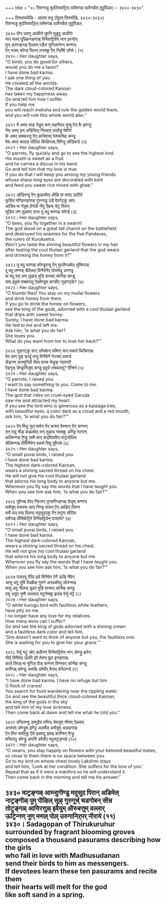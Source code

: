 +++
title = "०८ तिरुनाडु मुदलियवट्रिल् तलैमगळ् पऱवैगळैत् तूदुविडल् -- ३४२०-३४३०"

+++
तिरुवाय्मॊऴि - आऱाम् पत्तु (ऎट्टाम् तिरुमॊऴि, ३४२०-३४३०)  
तिरुनाडु मुदलियवट्रिल् तलैमगळ् पऱवैगळैत् तूदुविडल्  

३४२० पॊन् उलगु आळीरो पुवनि मुऴुदु आळीरो  
नल् नलप् पुळ्ळिनङ्गाळ् विनैयाट्टियेन् नान् इरन्देन्  
मुन् उलगङ्गळ् ऎल्लाम् पडैत्त मुगिल्वण्णन् कण्णन्  
ऎन् नलम् कॊण्ड पिरान् तनक्कु ऎन् निलैमै उरैत्ते। (१)  
३४२०। Her daughter says,  
"O birds, you do good for others,  
would you do me a favor?  
I have done bad karma.  
I ask one thing of you.  
He created all the worlds.  
The dark cloud-colored Kaṇṇan  
has taken my happiness away.  
Go and tell him how I suffer.  
If you help me  
you will reach moksha and rule the golden world there,  
and you will rule this whole world also."  

३४२१ मै अमर् वाळ् नॆडुम् कण् मङ्गैमार् मुन्बु ऎन् कै इरुन्दु  
नॆय् अमर् इन् अडिसिल् निच्चल् पालॊडु मेवीरो  
कै अमर् सक्करत्तु ऎन् कनिवाय्प् पॆरुमानैक् कण्डु  
मॆय् अमर् कादल् सॊल्लि किळिगाळ् विरैन्दु ओडिवन्दे (२)  
३४२१। Her daughter says,  
"O parrots, fly quickly and go to see the highest lord.  
His mouth is sweet as a fruit  
and he carries a discus in his hand.  
Go and tell him that my love is true.  
If you do that I will keep you among my young friends  
whose sharp long eyes are decorated with kohl  
and feed you sweet rice mixed with ghee."  

३४२२ ओडिवन्दु ऎन् कुऴल्मेल् ऒळि मा मलर् ऊदीरो  
कूडिय वण्डिनङ्गाळ् गुरुनाडु उडै ऐवर्गट्कु आय्  
आडिय मा नॆडुम् तेर्प्पडै नीऱु ऎऴच् चॆट्र पिरान्  
सूडिय तण् तुळवम् उण्ड तू मदु वाय्गळ् कॊण्डे (३)  
३४२२। Her daughter says,  
"O bees, you fly together in a swarm!  
The god stood on a great tall chariot on the battlefield  
and destroyed his enemies for the five Pandavas,  
the rulers of Kuruksetra.  
Won’t you taste the shining beautiful flowers in my hair  
after tasting the cool thulasi garland that the god wears  
and drinking the honey from it?"  

३४२३ तू मदु वाय्गळ् कॊण्डुवन्दु ऎन् मुल्लैगळ्मेल् तुम्बिगाळ्  
पू मदु उण्णच् चॆल्लिल् विनैयेनैप् पॊय्सॆय्दु अगण्ड्र  
मा मदु वार् तण् तुऴाय् मुडि वानवर् कोनैक् कण्डु  
याम् इदुवो तक्कवाऱु ऎन्नवेण्डुम् कण्डीर् नुङ्गट्के? (४)  
३४२३। Her daughter says,  
"O thumbi flies! You stay on my mullai flowers  
and drink honey from them.  
If you go to drink the honey on flowers,  
see the king of the gods, adorned with a cool thulasi garland  
that drips with sweet honey.  
Surely, I have done bad karma.  
He lied to me and left me.  
Ask him, ‘Is what you do fair?  
She loves you.  
What do you want from her to love her back?’"  

३४२४ नुङ्गट्कु यान् उरैक्केन् वम्मिन् यान् वळर्त्त किळिगाळ्  
वॆम् कण् पुळ् ऊर्न्दु वन्दु विनैयेनै नॆञ्जम् कवर्न्द  
सॆङ्गण् करुमुगिलै सॆय्य वाय्च् चॆऴुङ् गऱ्‌पगत्तै  
ऎङ्गुच् चॆण्ड्रागिलुम् कण्डु इदुवो तक्कवाऱु? ऎन्मिने (५)  
३४२४। Her daughter says,  
"O parrots, I raised you.  
I want to say something to you. Come to me.  
I have done bad karma.  
The god that rides on cruel-eyed Garuḍa  
saw me and attracted my heart.  
If you see the lord who is generous as a karpaga tree,  
with beautiful eyes, a color dark as a cloud and a red mouth,  
ask him, ‘Is what you do fair?’"  

३४२५ ऎन् मिन्नु नूल् मार्वन् ऎन् करुम् पॆरुमान् ऎन् कण्णन्  
तन् मन्नु नीळ् कऴल्मेल् तण् तुऴाय् नमक्कु अण्ड्रि नल्गान्  
कल्मिन्गळ् ऎण्ड्रु उम्मै यान् कऱ्‌पियावैत्त माट्रंसॊल्लि  
सॆल्मिन्गळ् तीविनैयेन् वळर्त्त सिऱु पूवैगळे (६)  
३४२५। Her daughter says,  
"O small puvai birds, I raised you.  
I have done bad karma.  
The highest dark-colored Kaṇṇan,  
wears a shining sacred thread on his chest.  
He will not give his cool thulasi garland  
that adorns his long body to anyone but me.  
Wherever you fly say the words that I have taught you.  
When you see him ask him, ‘Is what you do fair?’"  

३४२६ पूवैगळ् पोल् निऱत्तन् पुण्डरीगङ्गळ् पोलुम् कण्णन्  
यावैयुम् यावरुम् आय् निण्ड्र मायन् ऎन् आऴिप् पिरान्  
मावै वल् वाय् पिळन्द मदुसूदऱ्‌कु ऎन् माट्रम् सॊल्लि  
पावैगळ् तीर्क्किट्रिरे विनैयाट्टियेन् पासऱवे? (७)  
३४२५। Her daughter says,  
"O small puvai birds, I raised you.  
I have done bad karma.  
The highest dark-colored Kaṇṇan,  
wears a shining sacred thread on his chest.  
He will not give his cool thulasi garland  
that adorns his long body to anyone but me.  
Wherever you fly say the words that I have taught you.  
When you see him ask him, ‘Is what you do fair?’"  

३४२७ पासऱवु ऎय्दि इन्ने विनैयेन् ऎनै ऊऴि नैवेन्  
आसु अऱु तूवि वॆळ्ळैक् गुरुगे अरुळ्सॆय्दु ऒरुनाळ्  
मासु अऱु नीलच् चुडर् मुडि वानवर् कोनैक् कण्डु  
एसु अऱुम् नुम्मै अल्लाल् मऱुनोक्कु इलळ् पेर्त्तु मट्रे (८)  
३४२७। Her daughter says,  
"O white kurugu bird with faultless white feathers,  
have pity on me.  
I no longer have any love for my relatives.  
How many eons can I suffer?  
Go and see the king of gods adorned with a shining crown  
and a faultless dark color and tell him,  
‘She doesn’t want to think of anyone but you, the faultless one.  
She is waiting for you to give her your grace.’"  

३४२८ पेर्त्तु मट्रु ओर् कळैगण् विनैयाट्टियेन् नान् ऒण्ड्रु इलेन्  
नीर्त् तिरैमेल् उलवि इरै तेरुम् पुदा इनङ्गाळ्  
कार्त् तिरळ् मा मुगिल् पोल् कण्णन् विण्णवर् कोनैक् कण्डु  
वार्त्तैगळ् कॊण्डु अरुळि उरैयीर् वैगल् वन्दिरुन्दे (९)  
३४२८। Her daughter says,  
"I have done bad karma. I have no refuge but him.  
O flock of cranes!  
You search for food wandering near the rippling water.  
Go and see the beautiful thick cloud-colored Kaṇṇan,  
the king of the gods in the sky  
and tell him of my love sickness.  
Then come back at dawn and tell me what he told you."  

३४२९ वन्दिरुन्दु उम्मुडैय मणिच् चेवलुम् नीरुम् ऎल्लाम्  
अन्तरम् ऒण्ड्रुम् इण्ड्रि अलर्मेल् असैयुम् अन्नङ्गाळ्  
ऎन् तिरु मार्वऱ्‌कु ऎन्नै इन्नवाऱु इवळ् काण्मिन् ऎण्ड्रु  
मन्दिरत्तु ऒण्ड्रु उणर्त्ति उरैयीर् मऱुमाट्रङ्गळे (१०)  
३४२९। Her daughter says,  
"O swans, you stay happily on flowers with your beloved beautiful mates,  
so close to them there is no space between you.  
Go to my lord on whose chest lovely Lakshmi stays  
and tell him, ‘Look at her condition. She suffers for the love of you.’  
Repeat that as if it were a manthra so he will understand it.  
Then come back in the morning and tell me his answer."  

३४३० माट्रङ्गळ् आय्न्दुगॊण्डु मदुसूद पिरान् अडिमेल्  
नाट्रङ्गॊळ् पूम् पॊऴिल् सूऴ् गुरुगूर्च् चडगोबन् सॊन्न  
तोट्रङ्गळ् आयिरत्तुळ् इवैयुम् ऒरुबत्तुम् वल्लार्  
ऊट्रिन्गण् नुण् मणल् पोल् उरुगानिऱ्‌पर् नीराये (११)  
३४३०। Sadagopan of Thirukuruhur  
surrounded by fragrant blooming groves  
composed a thousand pasurams describing how the girls  
who fall in love with Madhusudanan  
send their birds to him as messengers.  
If devotees learn these ten pasurams and recite them  
their hearts will melt for the god  
like soft sand in a spring.  
-------------  



